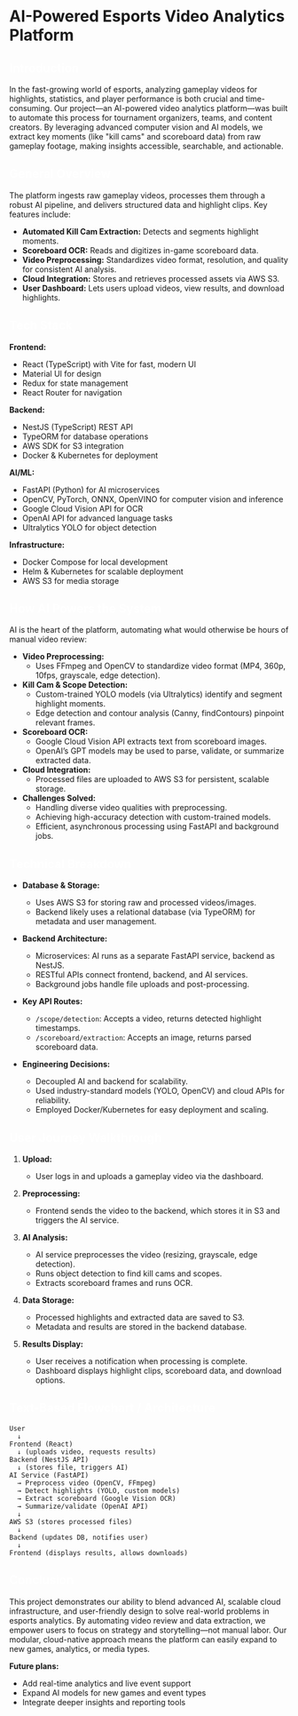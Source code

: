 # AI-Powered Esports Video Analytics Platform

<h2 style="color: white;">Introduction</h2>

In the fast-growing world of esports, analyzing gameplay videos for highlights, statistics, and player performance is both crucial and time-consuming. Our project—an AI-powered video analytics platform—was built to automate this process for tournament organizers, teams, and content creators. By leveraging advanced computer vision and AI models, we extract key moments (like "kill cams" and scoreboard data) from raw gameplay footage, making insights accessible, searchable, and actionable.

<h2 style="color: white;">General Overview</h2>

The platform ingests raw gameplay videos, processes them through a robust AI pipeline, and delivers structured data and highlight clips. Key features include:

- **Automated Kill Cam Extraction:** Detects and segments highlight moments.
- **Scoreboard OCR:** Reads and digitizes in-game scoreboard data.
- **Video Preprocessing:** Standardizes video format, resolution, and quality for consistent AI analysis.
- **Cloud Integration:** Stores and retrieves processed assets via AWS S3.
- **User Dashboard:** Lets users upload videos, view results, and download highlights.

<h2 style="color: white;">Tech Stack</h2>

**Frontend:**  
- React (TypeScript) with Vite for fast, modern UI  
- Material UI for design  
- Redux for state management  
- React Router for navigation

**Backend:**  
- NestJS (TypeScript) REST API  
- TypeORM for database operations  
- AWS SDK for S3 integration  
- Docker & Kubernetes for deployment

**AI/ML:**  
- FastAPI (Python) for AI microservices  
- OpenCV, PyTorch, ONNX, OpenVINO for computer vision and inference  
- Google Cloud Vision API for OCR  
- OpenAI API for advanced language tasks  
- Ultralytics YOLO for object detection

**Infrastructure:**  
- Docker Compose for local development  
- Helm & Kubernetes for scalable deployment  
- AWS S3 for media storage

<h2 style="color: white;">How AI Powers the System</h2>

AI is the heart of the platform, automating what would otherwise be hours of manual video review:

- **Video Preprocessing:**  
  - Uses FFmpeg and OpenCV to standardize video format (MP4, 360p, 10fps, grayscale, edge detection).
- **Kill Cam & Scope Detection:**  
  - Custom-trained YOLO models (via Ultralytics) identify and segment highlight moments.
  - Edge detection and contour analysis (Canny, findContours) pinpoint relevant frames.
- **Scoreboard OCR:**  
  - Google Cloud Vision API extracts text from scoreboard images.
  - OpenAI’s GPT models may be used to parse, validate, or summarize extracted data.
- **Cloud Integration:**  
  - Processed files are uploaded to AWS S3 for persistent, scalable storage.
- **Challenges Solved:**  
  - Handling diverse video qualities with preprocessing.
  - Achieving high-accuracy detection with custom-trained models.
  - Efficient, asynchronous processing using FastAPI and background jobs.

<h2 style="color: white;">Technical Breakdown</h2>

- **Database & Storage:**  
  - Uses AWS S3 for storing raw and processed videos/images.
  - Backend likely uses a relational database (via TypeORM) for metadata and user management.

- **Backend Architecture:**  
  - Microservices: AI runs as a separate FastAPI service, backend as NestJS.
  - RESTful APIs connect frontend, backend, and AI services.
  - Background jobs handle file uploads and post-processing.

- **Key API Routes:**  
  - `/scope/detection`: Accepts a video, returns detected highlight timestamps.
  - `/scoreboard/extraction`: Accepts an image, returns parsed scoreboard data.

- **Engineering Decisions:**  
  - Decoupled AI and backend for scalability.
  - Used industry-standard models (YOLO, OpenCV) and cloud APIs for reliability.
  - Employed Docker/Kubernetes for easy deployment and scaling.

<h2 style="color: white;">User Journey Walkthrough</h2>

1. **Upload:**  
   - User logs in and uploads a gameplay video via the dashboard.

2. **Preprocessing:**  
   - Frontend sends the video to the backend, which stores it in S3 and triggers the AI service.

3. **AI Analysis:**  
   - AI service preprocesses the video (resizing, grayscale, edge detection).
   - Runs object detection to find kill cams and scopes.
   - Extracts scoreboard frames and runs OCR.

4. **Data Storage:**  
   - Processed highlights and extracted data are saved to S3.
   - Metadata and results are stored in the backend database.

5. **Results Display:**  
   - User receives a notification when processing is complete.
   - Dashboard displays highlight clips, scoreboard data, and download options.

<h2 style="color: white;">Text-Based Flowchart / Architecture</h2>

```
User
  ↓
Frontend (React)
  ↓ (uploads video, requests results)
Backend (NestJS API)
  ↓ (stores file, triggers AI)
AI Service (FastAPI)
  → Preprocess video (OpenCV, FFmpeg)
  → Detect highlights (YOLO, custom models)
  → Extract scoreboard (Google Vision OCR)
  → Summarize/validate (OpenAI API)
  ↓
AWS S3 (stores processed files)
  ↓
Backend (updates DB, notifies user)
  ↓
Frontend (displays results, allows downloads)
```

<h2 style="color: white;">Conclusion</h2>

This project demonstrates our ability to blend advanced AI, scalable cloud infrastructure, and user-friendly design to solve real-world problems in esports analytics. By automating video review and data extraction, we empower users to focus on strategy and storytelling—not manual labor. Our modular, cloud-native approach means the platform can easily expand to new games, analytics, or media types.

**Future plans:**  
- Add real-time analytics and live event support  
- Expand AI models for new games and event types  
- Integrate deeper insights and reporting tools

